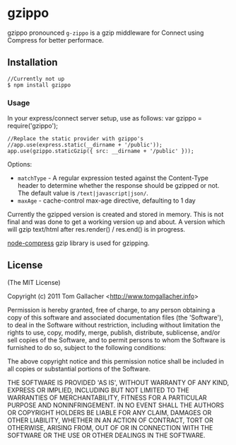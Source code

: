 # gzippo

gzippo pronounced `g-zippo` is a gzip middleware for Connect using Compress for better performace.

## Installation
	//Currently not up
	$ npm install gzippo

### Usage

In your express/connect server setup, use as follows:
	var gzippo = require('gzippo');
	
	//Replace the static provider with gzippo's
	//app.use(express.static(__dirname + '/public'));
	app.use(gzippo.staticGzip({ src: __dirname + '/public' }));

Options:

- `matchType` - A regular expression tested against the Content-Type header to determine whether the response should be gzipped or not. The default value is `/text|javascript|json/`.
- `maxAge` - cache-control max-age directive, defaulting to 1 day

Currently the gzipped version is created and stored in memory. This is not final and was done to get a working version
up and about. A version which will gzip text/html after res.render() / res.end() is in progress.
	
[node-compress](https://github.com/waveto/node-compress) gzip library is used for gzipping.

## License

(The MIT License)

Copyright (c) 2011 Tom Gallacher &lt;<http://www.tomgallacher.info>&gt;

Permission is hereby granted, free of charge, to any person obtaining
a copy of this software and associated documentation files (the
'Software'), to deal in the Software without restriction, including
without limitation the rights to use, copy, modify, merge, publish,
distribute, sublicense, and/or sell copies of the Software, and to
permit persons to whom the Software is furnished to do so, subject to
the following conditions:

The above copyright notice and this permission notice shall be
included in all copies or substantial portions of the Software.

THE SOFTWARE IS PROVIDED 'AS IS', WITHOUT WARRANTY OF ANY KIND,
EXPRESS OR IMPLIED, INCLUDING BUT NOT LIMITED TO THE WARRANTIES OF
MERCHANTABILITY, FITNESS FOR A PARTICULAR PURPOSE AND NONINFRINGEMENT.
IN NO EVENT SHALL THE AUTHORS OR COPYRIGHT HOLDERS BE LIABLE FOR ANY
CLAIM, DAMAGES OR OTHER LIABILITY, WHETHER IN AN ACTION OF CONTRACT,
TORT OR OTHERWISE, ARISING FROM, OUT OF OR IN CONNECTION WITH THE
SOFTWARE OR THE USE OR OTHER DEALINGS IN THE SOFTWARE.